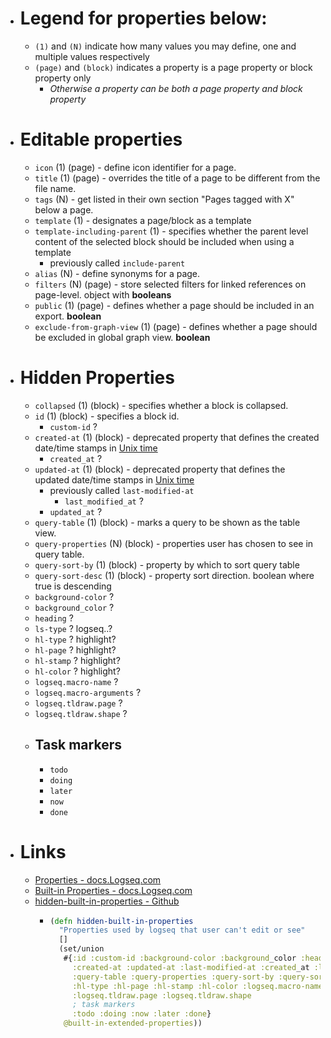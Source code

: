 - # Legend for properties below:
	- `(1)` and `(N)` indicate how many values you may define, one and multiple values respectively
	- `(page)` and `(block)` indicates a property is a page property or block property only
		- *Otherwise a property can be both a page property and block property*
- # Editable properties
	- `icon` (1) (page) - define icon identifier for a page.
	- `title` (1) (page) - overrides the title of a page to be different from the file name.
	- `tags` (N) - get listed in their own section "Pages tagged with X" below a page.
	- `template` (1) - designates a page/block as a template
	- `template-including-parent` (1) - specifies whether the parent level content of the selected block should be included when using a template
		- previously called `include-parent`
	- `alias` (N) - define synonyms for a page.
	- `filters` (N) (page) - store selected filters for linked references on page-level. object with **booleans**
	- `public` (1) (page) - defines whether a page should be included in an export. **boolean**
	- `exclude-from-graph-view` (1) (page) - defines whether a page should be excluded in global graph view. **boolean**
- # Hidden Properties
	- `collapsed` (1) (block) - specifies whether a block is collapsed.
	- `id` (1) (block) - specifies a block id.
		- `custom-id` ?
	- `created-at` (1) (block) - deprecated property that defines the created date/time stamps in [Unix time](https://en.wikipedia.org/wiki/Unix_time)
		- `created_at` ?
	- `updated-at` (1) (block) - deprecated property that defines the updated date/time stamps in [Unix time](https://en.wikipedia.org/wiki/Unix_time)
		- previously called `last-modified-at`
			- `last_modified_at` ?
		- `updated_at` ?
	- `query-table` (1) (block) - marks a query to be shown as the table view.
	- `query-properties` (N) (block) - properties user has chosen to see in query table.
	- `query-sort-by` (1) (block) - property by which to sort query table
	- `query-sort-desc` (1) (block) - property sort direction. boolean where true is descending
	- `background-color` ?
	- `background_color` ?
	- `heading` ?
	- `ls-type` ? logseq..?
	- `hl-type` ? highlight?
	- `hl-page` ? highlight?
	- `hl-stamp` ? highlight?
	- `hl-color` ? highlight?
	- `logseq.macro-name` ?
	- `logseq.macro-arguments` ?
	- `logseq.tldraw.page` ?
	- `logseq.tldraw.shape` ?
	- ## Task markers
		- `todo`
		- `doing`
		- `later`
		- `now`
		- `done`
- # Links
	- [Properties - docs.Logseq.com](https://docs.logseq.com/#/page/properties)
	- [Built-in Properties - docs.Logseq.com](https://docs.logseq.com/#/page/built-in%20properties)
	- [hidden-built-in-properties - Github](https://github.com/logseq/logseq/blob/master/deps/graph-parser/src/logseq/graph_parser/property.cljs#L59)
		- ```clojure
		  (defn hidden-built-in-properties
		    "Properties used by logseq that user can't edit or see"
		    []
		    (set/union
		     #{:id :custom-id :background-color :background_color :heading :collapsed
		       :created-at :updated-at :last-modified-at :created_at :last_modified_at
		       :query-table :query-properties :query-sort-by :query-sort-desc :ls-type
		       :hl-type :hl-page :hl-stamp :hl-color :logseq.macro-name :logseq.macro-arguments
		       :logseq.tldraw.page :logseq.tldraw.shape
		       ; task markers
		       :todo :doing :now :later :done}
		     @built-in-extended-properties))
		  ```